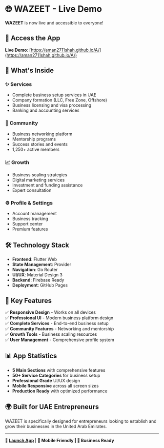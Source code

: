 # 🌐 WAZEET - Live Demo

**WAZEET** is now live and accessible to everyone!

## 🚀 **Access the App**

**Live Demo**: [https://aman2711shah.github.io/A/](https://aman2711shah.github.io/A/)

## 📱 **What's Inside**

### ✨ **Services**
- Complete business setup services in UAE
- Company formation (LLC, Free Zone, Offshore)
- Business licensing and visa processing
- Banking and accounting services

### 🤝 **Community**
- Business networking platform
- Mentorship programs
- Success stories and events
- 1,250+ active members

### 📈 **Growth**
- Business scaling strategies
- Digital marketing services
- Investment and funding assistance
- Expert consultation

### ⚙️ **Profile & Settings**
- Account management
- Business tracking
- Support center
- Premium features

## 🛠 **Technology Stack**

- **Frontend**: Flutter Web
- **State Management**: Provider
- **Navigation**: Go Router
- **UI/UX**: Material Design 3
- **Backend**: Firebase Ready
- **Deployment**: GitHub Pages

## 🎯 **Key Features**

✅ **Responsive Design** - Works on all devices  
✅ **Professional UI** - Modern business platform design  
✅ **Complete Services** - End-to-end business setup  
✅ **Community Features** - Networking and mentorship  
✅ **Growth Tools** - Business scaling resources  
✅ **User Management** - Comprehensive profile system  

## 📊 **App Statistics**

- **5 Main Sections** with comprehensive features
- **50+ Service Categories** for business setup
- **Professional Grade** UI/UX design
- **Mobile Responsive** across all screen sizes
- **Production Ready** with optimized performance

## 🌍 **Built for UAE Entrepreneurs**

WAZEET is specifically designed for entrepreneurs looking to establish and grow their businesses in the United Arab Emirates.

---

**🚀 [Launch App](https://aman2711shah.github.io/A/) | 📱 Mobile Friendly | 💼 Business Ready**